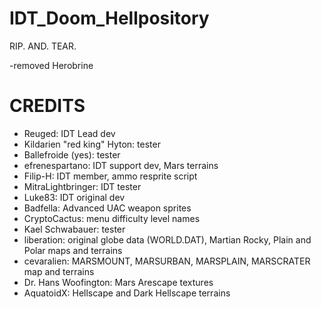 # IDT_Doom_Hellpository
 RIP. AND. TEAR.

-removed Herobrine

# CREDITS

* Reuged: IDT Lead dev
* Kildarien "red king" Hyton: tester
* Ballefroide (yes): tester
* efrenespartano: IDT support dev, Mars terrains
* Filip-H: IDT member, ammo resprite script
* MitraLightbringer: IDT tester
* Luke83: IDT original dev
* Badfella: Advanced UAC weapon sprites
* CryptoCactus: menu difficulty level names
* Kael Schwabauer: tester
* liberation: original globe data (WORLD.DAT), Martian Rocky, Plain and Polar maps and terrains 
* cevaralien: MARSMOUNT, MARSURBAN, MARSPLAIN, MARSCRATER map and terrains
* Dr. Hans Woofington: Mars Arescape textures
* AquatoidX: Hellscape and Dark Hellscape terrains
